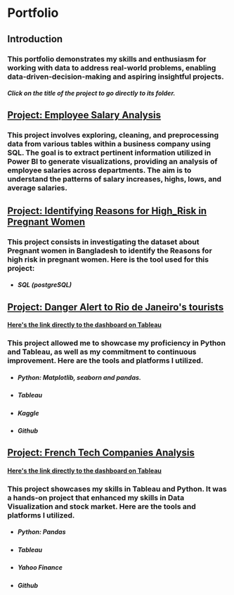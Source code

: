 # Portfolio 

## Introduction 
### This portfolio demonstrates my skills and enthusiasm for working with data to address real-world problems, enabling data-driven-decision-making and aspiring insightful projects. 

#### ***Click on the title of the project to go directly to its folder.***

## [Project: Employee Salary Analysis](https://github.com/BrunoPolyglot/Data_Analysis_Portfolio/blob/main/Employees_salaries_analysis/Employees_salaries_analysis.md)
### This project involves exploring, cleaning, and preprocessing data from various tables within a business company using SQL. The goal is to extract pertinent information utilized in Power BI to generate visualizations, providing an analysis of employee salaries across departments. The aim is to understand the patterns of salary increases, highs, lows, and average salaries.

## [Project: Identifying Reasons for High_Risk in Pregnant Women ](https://github.com/BrunoPolyglot/Data_Analysis_Portfolio/tree/main/Identifying_Reasons_for_High_Risk_in_Pregnant_Women)
### This project consists in investigating the dataset about Pregnant women in Bangladesh to identify the Reasons for high risk in pregnant women. Here is the tool used for this project:
* ##### SQL (postgreSQL)

## [Project: Danger Alert to Rio de Janeiro's tourists](https://github.com/BrunoPolyglot/Data_Analysis_Portfolio/tree/main/danger_alert_rio_de_janeiro_tourists)
#### [Here's the link directly to the dashboard on Tableau](https://public.tableau.com/app/profile/bruno.araujo.de.carvalho/viz/DangerAlerttoRioDeJaneirosTourists/DangerAlertToRioDeJaneirosTourists)
### This project allowed me to showcase my proficiency in Python and Tableau, as well as my commitment to continuous improvement. Here are the tools and platforms I utilized.
* ##### Python: Matplotlib, seaborn and pandas.
* ##### Tableau 
* ##### Kaggle 
* ##### Github

## [Project: French Tech Companies Analysis](https://github.com/BrunoPolyglot/Data_Analysis_Portfolio/tree/main/Stock%20Market%20Dashboard)
#### [Here's the link directly to the dashboard on Tableau](https://public.tableau.com/app/profile/bruno.araujo.de.carvalho/viz/FrenchStockMarketDashboard/Dashboard1)
### This project showcases my skills in Tableau and Python. It was a hands-on project that enhanced my skills in Data Visualization and stock market. Here are the tools and platforms I utilized. 
* ##### Python: Pandas
* ##### Tableau
* ##### Yahoo Finance
* ##### Github 
